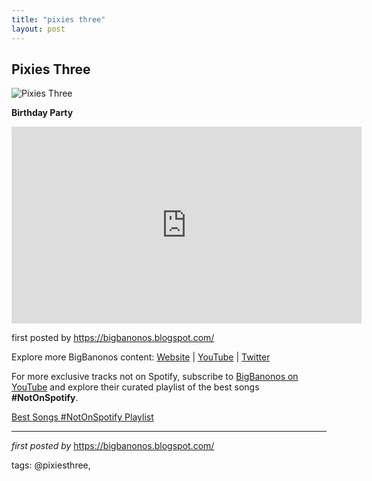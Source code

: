 ```yaml
---
title: "pixies three"
layout: post
---
```

<h2>Pixies Three</h2>
<img src="https://i.scdn.co/image/ab67616d0000b2733240940df6c3d9566a3b01c3" alt="Pixies Three">
<p><strong>Birthday Party</strong></p>
<iframe allowfullscreen="" frameborder="0" height="315" src="https://www.youtube.com/embed/4QSFFgmmiCA?list=PLtuNtuTatqI3X01zTqiujiaUhFaK1PjKA" width="560"></iframe>
<p>first posted by <a href="https://bigbanonos.blogspot.com/">https://bigbanonos.blogspot.com/</a></p> <div> <p>Explore more BigBanonos content: <a href="https://bigbanonos.blogspot.com/">Website</a> | <a href="https://www.youtube.com/@BigBanonos">YouTube</a> | <a href="https://x.com/bigbanonos">Twitter</a></p>
</div>

<!--Subscribe and Playlist Links-->
<div>
    <p>For more exclusive tracks not on Spotify, subscribe to <a href="https://www.youtube.com/@BigBanonos" target="_blank">BigBanonos on YouTube</a> and explore their curated playlist of the best songs <strong>#NotOnSpotify</strong>.</p>
    <p><a href="https://www.youtube.com/playlist?list=PLtuNtuTatqI0kFahUCbtbfenC_ET5O_tr" target="_blank">Best Songs #NotOnSpotify Playlist<br /></a></p></div>

<hr />

<p><em>first posted by</em> <a href="https://bigbanonos.blogspot.com/" rel="noopener" target="_new">https://bigbanonos.blogspot.com/</a></p>

<p>tags: @pixiesthree,</p>

